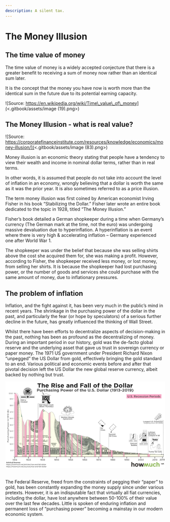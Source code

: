 ```yaml
---
description: A silent tax.
---
```


# The Money Illusion

## The time value of money

The time value of money is a widely accepted conjecture that there is a greater benefit to receiving a sum of money now rather than an identical sum later.

It is the concept that the money you have now is worth more than the identical sum in the future due to its potential earning capacity.

![Source: https://en.wikipedia.org/wiki/Time\_value\_of\_money](<.gitbook/assets/image (19).png>)

## The Money Illusion - what is real value?

![Source: https://corporatefinanceinstitute.com/resources/knowledge/economics/money-illusion/](<.gitbook/assets/image (83).png>)

Money illusion is an economic theory stating that people have a tendency to view their wealth and  income in nominal dollar terms, rather than in real terms.

In other words, it is assumed that people do not take into account the level of inflation in an economy, wrongly believing that a dollar is worth the same as it was the prior year. It is also sometimes referred to as a price illusion.

The term money illusion was first coined by American economist Irving Fisher in his book “Stabilizing the Dollar.” Fisher later wrote an entire book dedicated to the topic in 1928, titled “The Money Illusion.”

Fisher’s book detailed a German shopkeeper during a time when Germany’s currency (The German mark at the time, not the euro) was undergoing massive devaluation due to hyperinflation. A hyperinflation is an event where there is very high & accelerating inflation – Germany experienced one after World War 1.

The shopkeeper was under the belief that because she was selling shirts above the cost she acquired them for, she was making a profit. However, according to Fisher, the shopkeeper received less money, or lost money, from selling her shirts. It is because the shopkeeper had lost purchasing power, or the number of goods and services she could purchase with the same amount of money, due to inflationary pressures.

## The problem of inflation

Inflation, and the fight against it, has been very much in the public’s mind in recent years. The shrinkage in the purchasing power of the dollar in the past, and particularly the fear (or hope by speculators) of a serious further decline in the future, has greatly influenced the thinking of Wall Street.

Whilst there have been efforts to decentralize aspects of decision-making in the past, nothing has been as profound as the decentralizing of money. During an important period in our history, gold was the de-facto global reserve and the underlying asset that gave us trust in sovereign currency or paper money. The 1971 US government under President Richard Nixon “unpegged” the US Dollar from gold, effectively bringing the gold standard to an end. Various political and economic events before and after that pivotal decision left the US Dollar the new global reserve currency, albeit backed by nothing but trust.

![](<.gitbook/assets/image (61).png>)

\
The Federal Reserve, freed from the constraints of pegging their “paper” to gold, has been constantly expanding the money supply since under various pretexts. However, it is an indisputable fact that virtually all fiat currencies, including the dollar, have lost anywhere between 50-100% of their value over the last few decades. Little is spoken of enduring inflation and permanent loss of “purchasing power” becoming a mainstay in our modern economic system.
